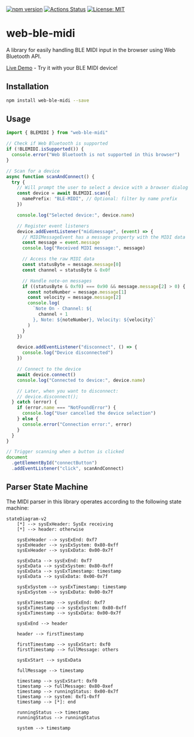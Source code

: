 [![npm version](https://badge.fury.io/js/web-ble-midi.svg)](https://badge.fury.io/js/web-ble-midi) [![Actions Status](https://github.com/ryohey/web-ble-midi/workflows/CI/badge.svg?branch=master)](https://github.com/ryohey/web-ble-midi/actions) [![License: MIT](https://img.shields.io/badge/License-MIT-yellow.svg)](https://opensource.org/licenses/MIT)

# web-ble-midi

A library for easily handling BLE MIDI input in the browser using Web Bluetooth API.

[Live Demo](https://ryohey.github.io/web-ble-midi/) - Try it with your BLE MIDI device!

## Installation

```bash
npm install web-ble-midi --save
```

## Usage

```ts
import { BLEMIDI } from "web-ble-midi"

// Check if Web Bluetooth is supported
if (!BLEMIDI.isSupported()) {
  console.error("Web Bluetooth is not supported in this browser")
}

// Scan for a device
async function scanAndConnect() {
  try {
    // Will prompt the user to select a device with a browser dialog
    const device = await BLEMIDI.scan({
      namePrefix: "BLE-MIDI", // Optional: filter by name prefix
    })

    console.log("Selected device:", device.name)

    // Register event listeners
    device.addEventListener("midimessage", (event) => {
      // MIDIMessageEvent has a message property with the MIDI data
      const message = event.message
      console.log("Received MIDI message:", message)

      // Access the raw MIDI data
      const statusByte = message.message[0]
      const channel = statusByte & 0x0f

      // Handle note-on messages
      if ((statusByte & 0xf0) === 0x90 && message.message[2] > 0) {
        const noteNumber = message.message[1]
        const velocity = message.message[2]
        console.log(
          `Note On - Channel: ${
            channel + 1
          }, Note: ${noteNumber}, Velocity: ${velocity}`
        )
      }
    })

    device.addEventListener("disconnect", () => {
      console.log("Device disconnected")
    })

    // Connect to the device
    await device.connect()
    console.log("Connected to device:", device.name)

    // Later, when you want to disconnect:
    // device.disconnect();
  } catch (error) {
    if (error.name === "NotFoundError") {
      console.log("User cancelled the device selection")
    } else {
      console.error("Connection error:", error)
    }
  }
}

// Trigger scanning when a button is clicked
document
  .getElementById("connectButton")
  .addEventListener("click", scanAndConnect)
```

## Parser State Machine

The MIDI parser in this library operates according to the following state machine:

```mermaid
stateDiagram-v2
    [*] --> sysExHeader: SysEx receiving
    [*] --> header: otherwise

    sysExHeader --> sysExEnd: 0xf7
    sysExHeader --> sysExSystem: 0x80-0xff
    sysExHeader --> sysExData: 0x00-0x7f

    sysExData --> sysExEnd: 0xf7
    sysExData --> sysExSystem: 0x80-0xff
    sysExData --> sysExTimestamp: timestamp
    sysExData --> sysExData: 0x00-0x7f

    sysExSystem --> sysExTimestamp: timestamp
    sysExSystem --> sysExData: 0x00-0x7f

    sysExTimestamp --> sysExEnd: 0xf7
    sysExTimestamp --> sysExSystem: 0x80-0xff
    sysExTimestamp --> sysExData: 0x00-0x7f

    sysExEnd --> header

    header --> firstTimestamp

    firstTimestamp --> sysExStart: 0xf0
    firstTimestamp --> fullMessage: others

    sysExStart --> sysExData

    fullMessage --> timestamp

    timestamp --> sysExStart: 0xf0
    timestamp --> fullMessage: 0x80-0xef
    timestamp --> runningStatus: 0x00-0x7f
    timestamp --> system: 0xf1-0xff
    timestamp --> [*]: end

    runningStatus --> timestamp
    runningStatus --> runningStatus

    system --> timestamp
```
